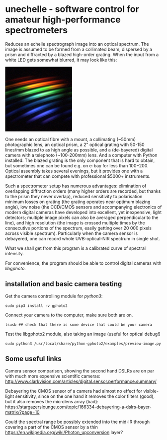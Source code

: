 # unechelle - software control for amateur high-performance spectrometers
Reduces an echelle spectrograph image into an optical spectrum. The image is assumed to be formed from a collimated beam, dispersed by a prism and diffracted by a blazed high-order grating. When the input from a white LED gets somewhat blurred, it may look like this:

![sample echelle image](echelle-led.jpg)

One needs an optical fibre with a mount, a collimating (~50mm) photographic lens, an optical prism, a 2" optical grating with 50-150 lines/mm blazed to as high angle as possible, and a (de-bayered) digital camera with a telephoto (~100-200mm) lens. And a computer with Python installed. The blazed grating is the only component that is hard to obtain, but sometimes one can be found e.g. on e-bay for less than $100-$200. Optical assembly takes several evenings, but it provides one with a spectrometer that can compete with professional $5000+ instruments.

Such a spectrometer setup has numerous advantages: elimination of overlapping diffraction orders (many higher orders are recorded, but thanks to the prism they never overlap), reduced sensitivity to polarisation minimum losses on grating (the grating operates near optimum blazing angle), low noise (the CCD/CMOS sensors and accompanying electronics of modern digital cameras have developed into excellent, yet inexpensive, light detectors; multiple image pixels can also be averaged perpendicular to the line), and high resolution (the image is crossed multiple times by the consecutive portions of the spectrum, easily getting over 20 000 pixels across visible spectrum). Particularly when the camera sensor is debayered, one can record whole UVB-optical-NIR spectrum in single shot.

What we shall get from this program is a calibrated curve of spectral intensity. 

For convenience, the program should be able to control digital cameras with *libgphoto*.

## installation and basic camera testing

Get the camera controlling module for *python3*:

    sudo pip3 install -v gphoto2

Connect your camera to the computer, make sure both are on. 

	lsusb ## check that there is some device that could be your camera

Test the libgphoto2 module, also taking an image (useful for optical debug!)

	sudo python3 /usr/local/share/python-gphoto2/examples/preview-image.py  

## Some useful links

Camera sensor comparison, showing the second hand DSLRs are on par with much more expensive scientific cameras: http://www.clarkvision.com/articles/digital.sensor.performance.summary/

Debayering the CMOS sensor of a camera had almost no effect for visible-light sensitivity, since on the one hand it removes the color filters (good), but it also removes the microlens array (bad): https://stargazerslounge.com/topic/166334-debayering-a-dslrs-bayer-matrix/?page=10

Could the spectral range be possibly extended into the mid-IR through covering a part of the CMOS sensor by a thin https://en.wikipedia.org/wiki/Photon_upconversion layer?
